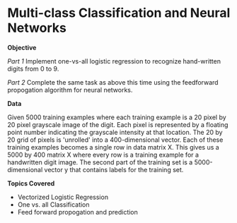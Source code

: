 # Multi-class Classification and Neural Networks

**Objective**

*Part 1* 
Implement one-vs-all logistic regression to recognize hand-written digits from 0 to 9.

*Part 2*
Complete the same task as above this time using the feedforward propogation algorithm for neural networks.

**Data**

 Given 5000 training examples where each training example is a 20 pixel by 20 pixel grayscale image of the digit. 
 Each pixel is represented by a floating point number indicating the grayscale intensity at that location. 
 The 20 by 20 grid of pixels is 'unrolled' into a 400-dimensional vector. Each of these training examples becomes a single row in data matrix X. 
 This gives us a 5000 by 400 matrix X where every row is a training example for a handwritten digit image.
 The second part of the training set is a 5000-dimensional vector y that contains labels for the training set. 
 
**Topics Covered**

- Vectorized Logistic Regression
- One vs. all Classification
- Feed forward propogation and prediction
